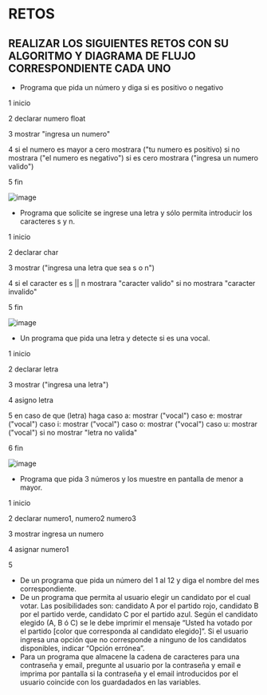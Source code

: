 # RETOS
## REALIZAR LOS SIGUIENTES RETOS CON SU ALGORITMO Y DIAGRAMA DE FLUJO CORRESPONDIENTE CADA UNO 

* Programa que pida un número y diga si es positivo o negativo

1 inicio

2 declarar numero float

3 mostrar "ingresa un numero"

4 si el numero es mayor a cero mostrara ("tu numero es positivo) 
si no mostrara ("el numero es negativo")
si es cero mostrara ("ingresa un numero valido")

5 fin

![image](https://user-images.githubusercontent.com/101203615/159041368-1a319a92-78a3-43ce-89cd-5cfcdd1fcbeb.png)


* Programa que solicite se ingrese una letra y sólo permita introducir los caracteres s y n.

1 inicio

2 declarar char

3 mostrar ("ingresa una letra que sea s o n")

4 si el caracter es s || n mostrara "caracter valido" 
si no mostrara "caracter invalido"

5 fin

![image](https://user-images.githubusercontent.com/101203615/159043150-6b588d98-561f-457f-a816-4669d0be4473.png)


* Un programa que pida una letra y detecte si es una vocal. 

1 inicio

2 declarar letra

3 mostrar ("ingresa una letra")

4 asigno letra

5 en caso de que (letra) haga caso a: mostrar ("vocal") caso e: mostrar ("vocal") caso i: mostrar ("vocal") caso o: mostrar ("vocal") caso u: mostrar ("vocal") si no mostrar "letra no valida"

6 fin

![image](https://user-images.githubusercontent.com/101203615/159047610-69e4f98f-ce5d-46e7-9dec-c1dcb8f7a412.png)


* Programa que pida 3 números y los muestre en pantalla de menor a mayor.  

1 inicio

2 declarar numero1, numero2 numero3

3 mostrar ingresa un numero

4 asignar numero1

5

* De un programa que pida un número del 1 al 12 y diga el nombre del mes correspondiente.
* De un programa que permita al usuario elegir un candidato por el cual votar. Las posibilidades son: candidato A por el partido rojo, candidato B por el partido verde, candidato C por el partido azul. Según el candidato elegido (A, B ó C) se le debe imprimir el mensaje “Usted ha votado por el partido [color que corresponda al candidato elegido]”. Si el usuario ingresa una opción que no corresponde a ninguno de los candidatos disponibles, indicar “Opción errónea”.
* Para un programa que almacene la cadena de caracteres para una contraseña y email, pregunte al usuario por la contraseña y email e imprima por pantalla si la contraseña y el email introducidos por el usuario coincide con los guardadados en las variables.
